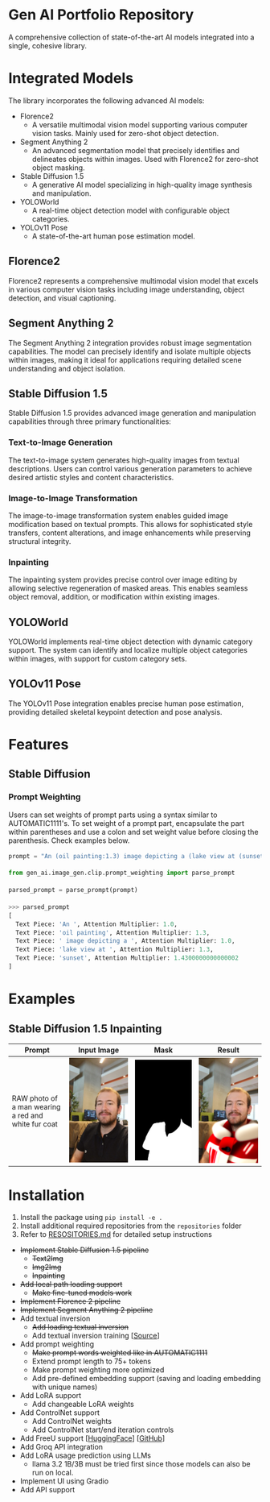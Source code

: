 # Gen AI Portfolio Repository

A comprehensive collection of state-of-the-art AI models integrated into a single, cohesive library.

# Integrated Models

The library incorporates the following advanced AI models:

* Florence2
  * A versatile multimodal vision model supporting various computer vision tasks. Mainly used for zero-shot object detection.
* Segment Anything 2
  * An advanced segmentation model that precisely identifies and delineates objects within images. Used with Florence2 for zero-shot object masking.
* Stable Diffusion 1.5
  * A generative AI model specializing in high-quality image synthesis and manipulation.
* YOLOWorld
  * A real-time object detection model with configurable object categories.
* YOLOv11 Pose
  * A state-of-the-art human pose estimation model.

## Florence2

Florence2 represents a comprehensive multimodal vision model that excels in various computer vision tasks including image understanding, object detection, and visual captioning.

## Segment Anything 2

The Segment Anything 2 integration provides robust image segmentation capabilities. The model can precisely identify and isolate multiple objects within images, making it ideal for applications requiring detailed scene understanding and object isolation.

## Stable Diffusion 1.5

Stable Diffusion 1.5 provides advanced image generation and manipulation capabilities through three primary functionalities:

### Text-to-Image Generation

The text-to-image system generates high-quality images from textual descriptions. Users can control various generation parameters to achieve desired artistic styles and content characteristics.

### Image-to-Image Transformation

The image-to-image transformation system enables guided image modification based on textual prompts. This allows for sophisticated style transfers, content alterations, and image enhancements while preserving structural integrity.

### Inpainting

The inpainting system provides precise control over image editing by allowing selective regeneration of masked areas. This enables seamless object removal, addition, or modification within existing images.

## YOLOWorld

YOLOWorld implements real-time object detection with dynamic category support. The system can identify and localize multiple object categories within images, with support for custom category sets.

## YOLOv11 Pose

The YOLOv11 Pose integration enables precise human pose estimation, providing detailed skeletal keypoint detection and pose analysis.

# Features

## Stable Diffusion

### Prompt Weighting

Users can set weights of prompt parts using a syntax similar to AUTOMATIC1111's. To set weight of a prompt part, encapsulate the part within parentheses and use a colon and set weight value before closing the parenthesis. Check examples below.

```python
prompt = "An (oil painting:1.3) image depicting a (lake view at (sunset: 1.1): 1.3)"

from gen_ai.image_gen.clip.prompt_weighting import parse_prompt

parsed_prompt = parse_prompt(prompt)

>>> parsed_prompt
[
  Text Piece: 'An ', Attention Multiplier: 1.0,
  Text Piece: 'oil painting', Attention Multiplier: 1.3,
  Text Piece: ' image depicting a ', Attention Multiplier: 1.0,
  Text Piece: 'lake view at ', Attention Multiplier: 1.3,
  Text Piece: 'sunset', Attention Multiplier: 1.4300000000000002
]
```

# Examples

## Stable Diffusion 1.5 Inpainting

| Prompt | Input Image | Mask | Result |
|--------|-------------|------|--------|
| RAW photo of a man wearing a red and white fur coat | ![Inpainting Input](assets/inpainting_input.jpg) | ![Inpainting Mask](assets/inpainting_mask.png) | ![Inpainting Output](assets/inpainting_output.png) |

# Installation

1. Install the package using `pip install -e .`
2. Install additional required repositories from the `repositories` folder
3. Refer to [RESOSITORIES.md](repositories/REPOSITORIES.md) for detailed setup instructions

* ~~Implement Stable Diffusion 1.5 pipeline~~
    * ~~Text2Img~~
    * ~~Img2Img~~
    * ~~Inpainting~~
* ~~Add local path loading support~~
    * ~~Make fine-tuned models work~~
* ~~Implement Florence 2 pipeline~~
* ~~Implement Segment Anything 2 pipeline~~
* Add textual inversion
    * ~~Add loading textual inversion~~
    * Add textual inversion training [[Source](https://colab.research.google.com/github/huggingface/notebooks/blob/main/diffusers/sd_textual_inversion_training.ipynb#scrollTo=E3UREGd7EkLh)]
* Add prompt weighting
    * ~~Make prompt words weighted like in AUTOMATIC1111~~
    * Extend prompt length to 75+ tokens
    * Make prompt weighting more optimized
    * Add pre-defined embedding support (saving and loading embedding with unique names)
* Add LoRA support
    * Add changeable LoRA weights
* Add ControlNet support
    * Add ControlNet weights
    * Add ControlNet start/end iteration controls
* Add FreeU support [[HuggingFace](https://huggingface.co/docs/diffusers/main/en/using-diffusers/image_quality)] [[GitHub](https://github.com/ChenyangSi/FreeU)]
* Add Groq API integration
* Add LoRA usage prediction using LLMs
    * llama 3.2 1B/3B must be tried first since those models can also be run on local.
* Implement UI using Gradio
* Add API support
